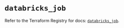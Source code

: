 # `databricks_job`

Refer to the Terraform Registry for docs: [`databricks_job`](https://registry.terraform.io/providers/databricks/databricks/1.96.0/docs/resources/job).
